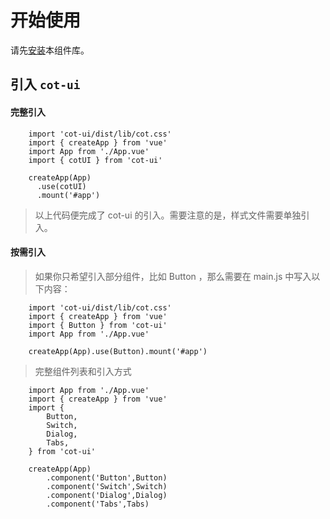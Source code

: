 # 开始使用

请先[安装](/doc/install)本组件库。

## 引入 `cot-ui`

#### 完整引入

```
    import 'cot-ui/dist/lib/cot.css'
    import { createApp } from 'vue'
    import App from './App.vue'
    import { cotUI } from 'cot-ui'
    
    createApp(App)
      .use(cotUI)
      .mount('#app')
```
> 以上代码便完成了 cot-ui 的引入。需要注意的是，样式文件需要单独引入。

#### 按需引入

> 如果你只希望引入部分组件，比如 Button ，那么需要在 main.js 中写入以下内容：
```
    import 'cot-ui/dist/lib/cot.css'
    import { createApp } from 'vue'
    import { Button } from 'cot-ui'
    import App from './App.vue'

    createApp(App).use(Button).mount('#app')
```

> 完整组件列表和引入方式
```
    import App from './App.vue'
    import { createApp } from 'vue'
    import {
        Button,
        Switch,
        Dialog,
        Tabs,
    } from 'cot-ui'

    createApp(App)
        .component('Button',Button)
        .component('Switch',Switch)
        .component('Dialog',Dialog)
        .component('Tabs',Tabs)
```

